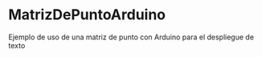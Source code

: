 # MatrizDePuntoArduino

Ejemplo de uso de una matriz de punto con Arduino para el despliegue de texto
